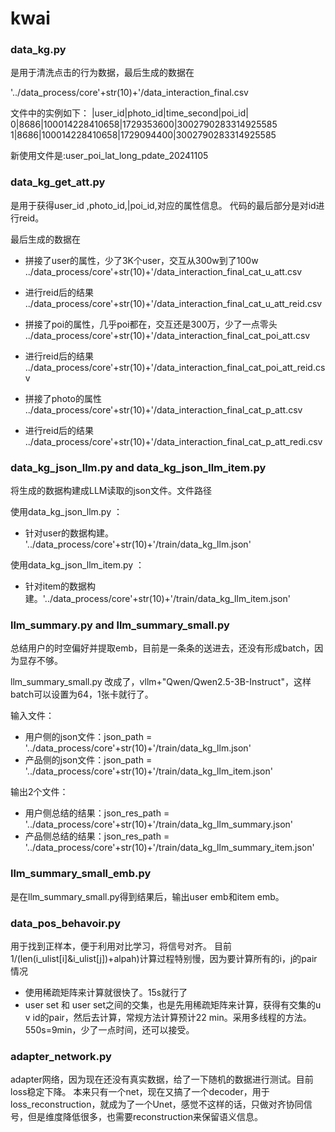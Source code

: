 # kwai

### data_kg.py

是用于清洗点击的行为数据，最后生成的数据在

'../data_process/core'+str(10)+'/data_interaction_final.csv

文件中的实例如下：
|user_id|photo_id|time_second|poi_id|
0|8686|100014228410658|1729353600|3002790283314925585
1|8686|100014228410658|1729094400|3002790283314925585

新使用文件是:user_poi_lat_long_pdate_20241105


### data_kg_get_att.py

是用于获得user_id ,photo_id,|poi_id,对应的属性信息。
代码的最后部分是对id进行reid。

最后生成的数据在

- 拼接了user的属性，少了3K个user，交互从300w到了100w
../data_process/core'+str(10)+'/data_interaction_final_cat_u_att.csv

- 进行reid后的结果
../data_process/core'+str(10)+'/data_interaction_final_cat_u_att_reid.csv

- 拼接了poi的属性，几乎poi都在，交互还是300万，少了一点零头
../data_process/core'+str(10)+'/data_interaction_final_cat_poi_att.csv

- 进行reid后的结果
../data_process/core'+str(10)+'/data_interaction_final_cat_poi_att_reid.csv

- 拼接了photo的属性
../data_process/core'+str(10)+'/data_interaction_final_cat_p_att.csv

- 进行reid后的结果
../data_process/core'+str(10)+'/data_interaction_final_cat_p_att_redi.csv


###  data_kg_json_llm.py and data_kg_json_llm_item.py
将生成的数据构建成LLM读取的json文件。文件路径

使用data_kg_json_llm.py ：
- 针对user的数据构建。 '../data_process/core'+str(10)+'/train/data_kg_llm.json'

使用data_kg_json_llm_item.py ：
- 针对item的数据构建。'../data_process/core'+str(10)+'/train/data_kg_llm_item.json'



###  llm_summary.py and llm_summary_small.py
总结用户的时空偏好并提取emb，目前是一条条的送进去，还没有形成batch，因为显存不够。

llm_summary_small.py 改成了，vllm+"Qwen/Qwen2.5-3B-Instruct"，这样batch可以设置为64，1张卡就行了。


输入文件：
- 用户侧的json文件：json_path = '../data_process/core'+str(10)+'/train/data_kg_llm.json'
- 产品侧的json文件：json_path = '../data_process/core'+str(10)+'/train/data_kg_llm_item.json'


输出2个文件：
- 用户侧总结的结果：json_res_path = '../data_process/core'+str(10)+'/train/data_kg_llm_summary.json'
- 产品侧总结的结果：json_res_path = '../data_process/core'+str(10)+'/train/data_kg_llm_summary_item.json'


###  llm_summary_small_emb.py
是在llm_summary_small.py得到结果后，输出user emb和item emb。

###  data_pos_behavoir.py
用于找到正样本，便于利用对比学习，将信号对齐。
目前1/(len(i_ulist[i]&i_ulist[j])+alpah)计算过程特别慢，因为要计算所有的i，j的pair情况
- 使用稀疏矩阵来计算就很快了。15s就行了
- user set 和 user set之间的交集，也是先用稀疏矩阵来计算，获得有交集的u v id的pair，然后去计算，常规方法计算预计22 min。采用多线程的方法。550s=9min，少了一点时间，还可以接受。


###  adapter_network.py
adapter网络，因为现在还没有真实数据，给了一下随机的数据进行测试。目前loss稳定下降。
本来只有一个net，现在又搞了一个decoder，用于loss_reconstruction，就成为了一个Unet，感觉不这样的话，只做对齐协同信号，但是维度降低很多，也需要reconstruction来保留语义信息。

